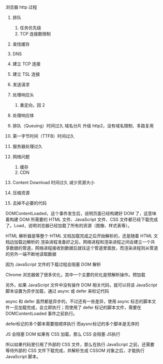 浏览器 http 过程
1. 排队
   1. 任务优先级
   2. TCP 连接数限制
2. 查找缓存
3. DNS
4. 建立 TCP 连接
5. 建立 TSL 连接
6. 发送请求
7. 处理响应头
   1. 重定向，回 2
8. 处理响应体

1. 排队（Queuing）时间过久
域名分片
升级 http2，没有域名限制、多路复用

2. 第一字节时间（TTFB）时间过久

1. 服务器处理过久
2. 网络问题
   1. 缓存
   2. CDN

3. Content Download 时间过久
减少资源大小
1. 压缩资源
2. 去掉不必要的代码


DOMContentLoaded，这个事件发生后，说明页面已经构建好 DOM 了，这意味着构建 DOM 所需要的 HTML 文件、JavaScript 文件、CSS 文件都已经下载完成了。Load，说明浏览器已经加载了所有的资源（图像、样式表等）。


HTML 解析器是等整个 HTML 文档加载完成之后开始解析的，还是随着 HTML 文档边加载边解析的
渲染进程准备好之后，网络进程和渲染进程之间会建立一个共享数据的管道，网络进程接收到数据后就往这个管道里面放，而渲染进程则从管道的另外一端不断地读取数据


因为 JavaScript 文件的下载过程会阻塞 DOM 解析

Chrome 浏览器做了很多优化，其中一个主要的优化是预解析操作。预加载


另外，如果 JavaScript 文件中没有操作 DOM 相关代码，就可以将该 JavaScript 脚本设置为异步加载，通过 async 或 defer 来标记代码

async 和 defer 虽然都是异步的，不过还有一些差异，使用 async 标志的脚本文件一旦加载完成，会立即执行；而使用了 defer 标记的脚本文件，需要在 DOMContentLoaded 事件之前执行。

defer标记的多个脚本需要按顺序执行 而aysnc标记的多个脚本是无序的

JS 会阻塞 DOM
如果有 CSS 加载，那么 CSS 会阻塞 JS执行

所以如果代码里引用了外部的 CSS 文件，那么在执行 JavaScript 之前，还需要等待外部的 CSS 文件下载完成，并解析生成 CSSOM 对象之后，才能执行 JavaScript 脚本。